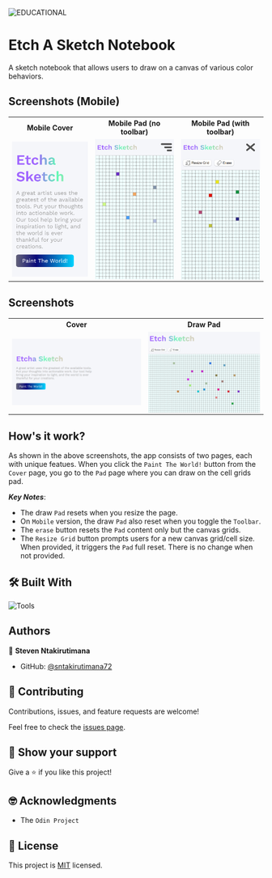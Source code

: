 ![EDUCATIONAL](https://img.shields.io/badge/EDUCATIONAL-ee4f51)



# Etch A Sketch Notebook

A sketch notebook that allows users to draw on a canvas of various color behaviors.

## Screenshots (Mobile)
<table>
<tr>
<th>Mobile Cover</th>
<th>Mobile Pad (no toolbar)</th>
<th>Mobile Pad (with toolbar)</th>
</tr>
<tr>
<td><img src="./screenshots/Mobile Cover.png" align="center"></td>
<td><img src="./screenshots/Mobile Pad - 0.png" align="center"></td>
<td><img src="./screenshots/Mobile Pad - 1.png" align="center"></td>
</tr>
</table>

## Screenshots

<table>
<tr>
<th>Cover</th>
<th>Draw Pad</th>
</tr>
<tr>
<td><img src="./screenshots/Desktop Cover.png" align="center"></td>
<td><img src="./screenshots/Desktop Pad.png" align="center"></td>
</tr>
</table>


## How's it work?

As shown in the above screenshots, the app consists of two pages, each with unique featues. When you click the `Paint The World!` button from the `Cover` page, you go to the `Pad` page where you can draw on the cell grids pad.

**_Key Notes_**:
- The draw `Pad` resets when you resize the page.
- On `Mobile` version, the draw `Pad` also reset when you toggle the `Toolbar`.
- The `erase` button resets the `Pad` content only but the canvas grids.
- The `Resize Grid` button prompts users for a new canvas grid/cell size. When provided, it triggers the `Pad` full reset. There is no change when not provided.


## 🛠️ Built With

![Tools](https://skillicons.dev/icons?i=html,css,js,git,github)


## Authors

👤 **Steven Ntakirutimana**

- GitHub: [@sntakirutimana72](https://github.com/sntakirutimana72)


## 🤝 Contributing

Contributions, issues, and feature requests are welcome!

Feel free to check the [issues page](../../issues/).

## 🫶 Show your support

Give a ⭐️ if you like this project!

## 🤓 Acknowledgments

- The `Odin Project`

## 📝 License

This project is [MIT](./LICENSE) licensed.
